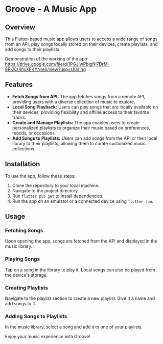 # Groove - A Music App

## Overview
This Flutter-based music app allows users to access a wide range of songs from an API, play songs locally stored on their devices, create playlists, and add songs to their playlists.

Demonstration of the working of the app: https://drive.google.com/file/d/1PGJIwPbIgNi7DrM-8FKKz4hxXFKYNre0/view?usp=sharing

## Features
- **Fetch Songs from API:** The app fetches songs from a remote API, providing users with a diverse collection of music to explore.
- **Local Song Playback:** Users can play songs that are locally available on their devices, providing flexibility and offline access to their favorite tracks.
- **Create and Manage Playlists:** The app enables users to create personalized playlists to organize their music based on preferences, moods, or occasions.
- **Add Songs to Playlists:** Users can add songs from the API or their local library to their playlists, allowing them to curate customized music collections.

## Installation
To use the app, follow these steps:
1. Clone the repository to your local machine.
2. Navigate to the project directory.
3. Run `flutter pub get` to install dependencies.
4. Run the app on an emulator or a connected device using `flutter run`.

## Usage
### Fetching Songs
Upon opening the app, songs are fetched from the API and displayed in the music library.

### Playing Songs
Tap on a song in the library to play it. Local songs can also be played from the device's storage.

### Creating Playlists
Navigate to the playlist section to create a new playlist. Give it a name and add songs to it.

### Adding Songs to Playlists
In the music library, select a song and add it to one of your playlists.


Enjoy your music experience with Groove!
